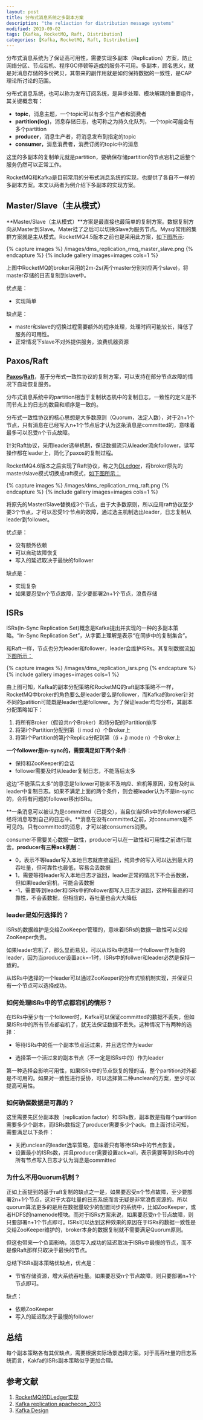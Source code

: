 ```yaml
---
layout: post
title: 分布式消息系统之多副本方案
description: "the reliaction for distribution message systems"
modified: 2019-09-02
tags: [Kafka, RocketMQ, Raft, Distribution]
categories: [Kafka, RocketMQ, Raft, Distribution]
---
```



分布式消息系统为了保证高可用性，需要实现多副本（Replication）方案，防止网络分区、节点宕机、程序GC停顿等造成的服务不可用。多副本，顾名思义，就是对消息存储的多份拷贝，其带来的副作用就是如何保持数据的一致性，是CAP理论所讨论的范围。

分布式消息系统，也可以称为发布订阅系统，是异步处理、模块解耦的重要组件，其关键概念有：

* **topic**，消息主题，一个topic可以有多个生产者和消费者
* **partition(log)**，消息存储日志，也可称之为持久化队列，一个topic可能会有多个partition
* **producer**，消息生产者，将消息发布到指定的topic
* **consumer**，消息消费者，消费订阅的topic中的消息

这里的多副本的复制单元就是partition，要确保存储partition的节点宕机之后整个服务仍然可以正常工作。

RocketMQ和Kafka是目前常用的分布式消息系统的实现，也提供了各自不一样的多副本方案。本文以两者为例介绍下多副本的实现方案。


## Master/Slave（主从模式）

**Master/Slave（主从模式）**方案是最直接也最简单的复制方案。数据复制方向从Master到Slave。Mater挂了之后可以切换Slave为服务节点。Mysql常用的集群方案就是主从模式。RocketMQ4.5版本之前也是采用此方案，[如下图所示](https://static001.infoq.cn/resource/image/47/bc/473319ad9c1d6881d655ee39781c9cbc.png):

{% capture images %}
    /images/dms_replication_rmq_master_slave.png
{% endcapture %}
{% include gallery images=images cols=1 %}

上图中RocketMQ的broker采用的2m-2s(两个master分别对应两个slave)，将master存储的日志复制到slave中。

优点是：
* 实现简单

缺点是：
* master和slave的切换过程需要额外的程序处理，处理时间可能较长，降低了服务的可用性。
* 正常情况下slave不对外提供服务，浪费机器资源

## Paxos/Raft

**[Paxos](https://t1mek1ller.github.io/2018/02/01/paxos/)/[Raft](https://t1mek1ller.github.io/2018/03/01/raft/)**，基于分布式一致性协议的复制方案，可以支持在部分节点故障的情况下自动恢复服务。

分布式消息系统中的partition相当于复制状态机中的复制日志，一致性的定义是不同节点上的日志的数目和顺序是一致的。

分布式一致性协议的核心思想是大多数原则（Quorum，法定人数），对于2n+1个节点，只有消息在已经写入n+1个节点后才认为这条消息是committed的，意味着最多可以忍受n个节点故障。

针对Raft协议，采用leader选举机制，保证数据流只从leader流向follower，读写操作都在leader上，简化了paxos的复制过程。

RocketMQ4.6版本之后实现了Raft协议，称之为[DLedger](https://www.infoq.cn/article/7xeJrpDZBa9v*GDZOFS6)，将broker原先的master/slave模式切换成raft模式，[如下图所示：](https://static001.infoq.cn/resource/image/8a/1f/8a4b8a1591f798db3aad45b1424f1c1f.png)


{% capture images %}
    /images/dms_replication_rmq_raft.png
{% endcapture %}
{% include gallery images=images cols=1 %}

将原先的Master/Slave替换成3个节点，由于大多数原则，所以应用raft协议至少要3个节点，才可以忍受1个节点的故障，通过选主机制选出leader，日志复制从leader到follower。


优点是：

* 没有额外依赖
* 可以自动故障恢复
* 写入的延迟取决于最快的follower

缺点是：

* 实现复杂
* 如果要忍受n个节点故障，至少要部署2n+1个节点，浪费存储


## ISRs
ISRs(In-Sync Replication Set)概念是Kafka提出并实现的一种的多副本策略。“In-Sync Replication Set”，从字面上理解是表示“在同步中的复制集合”。

和Raft一样，节点也分为leader和follower，leader会维护ISRs。其复制数据流[如下图所示：](https://www.slideshare.net/junrao/kafka-replication-apachecon2013)


{% capture images %}
    /images/dms_replication_isrs.png
{% endcapture %}
{% include gallery images=images cols=1 %}

由上图可知，Kafka的副本分配策略和RocketMQ的raft副本策略不一样，RocketMQ中broker的角色要么是leader要么是follower，而Kafka的broker针对不同的patition可能既是leader也是follower。为了保证leader均匀分布，其副本分配策略如下：
    
1. 将所有Broker（假设共n个Broker）和待分配的Partition排序
2. 将第i个Partition分配到第（i mod n）个Broker上
3. 将第i个Partition的第j个Replica分配到第（(i + j) mode n）个Broker上

**一个follower是in-sync的，需要满足如下两个条件**：

* 保持和ZooKeeper的会话
* follower需要及时从leader复制日志，不能落后太多

这边“不能落后太多“的意思是follower可能来不及响应、宕机等原因，没有及时从leader中复制日志。如果不满足上面的两个条件，则会被leader认为不是in-sync的，会将有问题的follower移出ISRs。

**一条消息可以被认为是committed（已提交），当且仅当ISRs中的followers都已经将消息写到自己的日志中。**消息在没有committed之前，对consumers是不可见的。只有committed的消息，才可以被consumers消费。

consumer不需要关心数据一致性，producer可以在一致性和可用性之前进行取舍。**producer有三种ack机制：**

* 0，表示不等leader写入本地日志就直接返回，纯异步的写入可以达到最大的吞吐量，但可靠性也最低，容易会丢数据
* 1，需要等待leader写入本地日志才返回，leader正常的情况下不会丢数据，但如果leader宕机，可能会丢数据
* -1，需要等到leader和ISRs中的follower都写入日志才返回，这种有最高的可靠性，不会丢数据，但相应的，吞吐量也会大大降低


### leader是如何选择的？
ISRs的数据维护是交给ZooKeeper管理的，意味着ISRs的数据一致性可以交给ZooKeeper负责。

如果leader宕机了，那么显而易见，可以从ISRs中选择一个follower作为新的leader，因为当producer设置ack=-1时，ISRs中的follwer和leader必然是保持一致的。

从ISRs中选择的一个leader可以通过ZooKeeper的分布式锁机制实现，并保证只有一个节点可以选择成功。


### 如何处理ISRs中的节点都宕机的情形？
在ISRs中至少有一个follower时，Kafka可以保证committed的数据不丢失，但如果ISRs中的所有节点都宕机了，就无法保证数据不丢失。这种情况下有两种的选择：

* 等待ISRs中的任一个副本节点活过来，并且选它作为leader

* 选择第一个活过来的副本节点（不一定是ISRs中的）作为leader

第一种选择会影响可用性，如果ISRs中的节点恢复的慢的话，整个partition对外都是不可用的。如果对一致性进行妥协，可以选择第二种unclean的方案，至少可以提高可用性。

### 如何确保数据是可靠的？
这里需要先区分副本数（replication factor）和ISRs数，副本数是指每个partition需要多少个副本，而ISRs数指定了producer需要多少个ack。由上面讨论可知，需要满足以下条件：

* 关闭unclean的leader选举策略，意味着只有等待ISRs中的节点恢复。
* 设置最小的ISRs数，并且producer需要设置ack=all，表示需要等到ISRs中的所有节点写入日志才认为消息是committed


### 为什么不用Quorum机制？
正如上面提到的基于raft复制的缺点之一是，如果要忍受n个节点故障，至少要部署2n+1个节点，这对于大吞吐量的日志系统而言无疑是非常浪费资源的。所以quorum算法更多的是用在数据量较少的配置同步的系统中，比如ZooKeeper，或者HDFS的namenode模块。而对于ISRs方案来说，如果要忍受n个节点故障，则只要部署n+1个节点即可。ISRs可以达到这种效果的原因在于ISRs的数据一致性是交给ZooKeeper维护的，broker本身的数据复制就不需要满足Quorum原则。

但这也带来一个负面影响，消息写入成功的延迟取决于ISRs中最慢的节点，而不是像Raft那样只取决于最快的节点。


总结下ISRs副本策略优缺点，优点是：

* 节省存储资源，增大系统吞吐量。如果要忍受n个节点故障，则只要部署n+1个节点即可。

缺点：

* 依赖ZooKeeper
* 写入的延迟取决于最慢的follower


## 总结
每个副本策略各有其优缺点，需要根据实际场景选择方案。对于高吞吐量的日志系统而言，Kakfa的ISRs副本策略似乎更加合理。

## 参考文献
1. [RocketMQ的DLedger实现](https://www.infoq.cn/article/7xeJrpDZBa9v*GDZOFS6)
2. [Kafka replication apachecon_2013](https://www.slideshare.net/junrao/kafka-replication-apachecon2013)
3. [Kafka Design](https://kafka.apache.org/documentation/#design)
